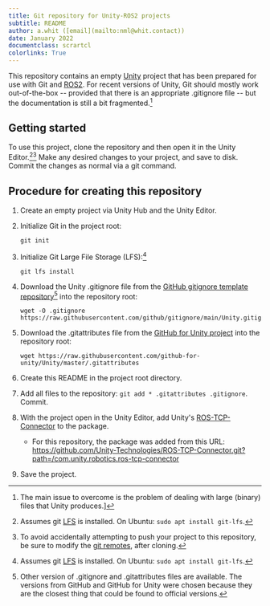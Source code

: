 ```yaml
---
title: Git repository for Unity-ROS2 projects
subtitle: README
author: a.whit ([email](mailto:nml@whit.contact))
date: January 2022
documentclass: scrartcl
colorlinks: True
---
```


This repository contains an empty [Unity](https://en.wikipedia.org/wiki/Unity_(game_engine)) project that has been prepared for use with Git and [ROS2](https://docs.ros.org/en/galactic/index.html). For recent versions of Unity, Git should mostly work out-of-the-box -- provided that there is an appropriate .gitignore file -- but the documentation is still a bit fragmented.[^1]

[^1]: The main issue to overcome is the problem of dealing with large (binary) files that Unity produces.]

## Getting started

To use this project, clone the repository and then open it in the Unity Editor.[^2][^3] Make any desired changes to your project, and save to disk. Commit the changes as normal via a git command.

[^3]: To avoid accidentally attempting to push your project to this repository, be sure to modify the [git remotes](https://git-scm.com/book/en/v2/Git-Basics-Working-with-Remotes), after cloning.


## Procedure for creating this repository

1. Create an empty project via Unity Hub and the Unity Editor.
2. Initialize Git in the project root:
   
   ``git init``
   
3. Initialize Git Large File Storage (LFS):[^2]
   
   ``git lfs install``
   
4. Download the Unity .gitignore file from the [GitHub gitignore template repository](https://github.com/github/gitignore)[^other_versions] into the repository root:
   
   ```
   wget -O .gitignore https://raw.githubusercontent.com/github/gitignore/main/Unity.gitignore
   ```
   
5. Download the .gitattributes file from the [GitHub for Unity project](https://unity.github.com/) into the repository root:
   
   ```
   wget https://raw.githubusercontent.com/github-for-unity/Unity/master/.gitattributes
   ```
   
6. Create this README in the project root directory.
7. Add all files to the repository: ``git add * .gitattributes .gitignore``. Commit.
8. With the project open in the Unity Editor, add Unity's [ROS-TCP-Connector](https://github.com/Unity-Technologies/ROS-TCP-Connector#installation) to the package.
    * For this repository, the package was added from this URL: https://github.com/Unity-Technologies/ROS-TCP-Connector.git?path=/com.unity.robotics.ros-tcp-connector
9. Save the project.

[^2]: Assumes git [LFS](https://github.com/git-lfs/git-lfs/blob/main/docs/spec.md) is installed. On Ubuntu: ``sudo apt install git-lfs``.
[^other_versions]: Other version of .gitignore and .gitattributes files are available. The versions from GitHub and GitHub for Unity were chosen because they are the closest thing that could be found to official versions.


